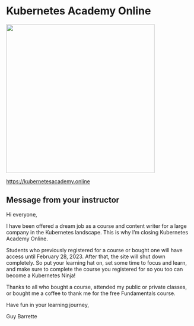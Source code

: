 # Kubernetes Academy Online

<img src="https://kubernetesacademy.online/wp-content/uploads/2021/01/KubernetesAcademyOnline-Logo-400px-min.png" width=400px>

https://kubernetesacademy.online

## Message from your instructor

Hi everyone,

I have been offered a dream job as a course and content writer for a large company in the Kubernetes landscape. This is why I’m closing Kubernetes Academy Online. 

Students who previously registered for a course or bought one will have access until February 28, 2023. After that, the site will shut down completely. So put your learning hat on, set some time to focus and learn, and make sure to complete the course you registered for so you too can become a Kubernetes Ninja!

Thanks to all who bought a course, attended my public or private classes, or bought me a coffee to thank me for the free Fundamentals course. 

Have fun in your learning journey,

Guy Barrette

